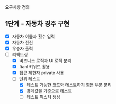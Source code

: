 요구사항 정의
## 1단계 - 자동차 경주 구현
- [x] 자동차 이름과 횟수 입력
- [x] 자동차 전진
- [x] 우승자 출력
- [ ] 리팩토링
  - [x] 비즈니스 로직과 UI 로직 분리
  - [x] fianl 키워드 활용
  - [x] 접근 제한자 private 사용
  - [ ] 단위 테스트 
    - [x] 테스트 가능한 코드와 테스트하기 힘든 부분 분리
    - [x] 경계값을 기준으로 테스트
    - [ ] 테스트 픽스처 생성